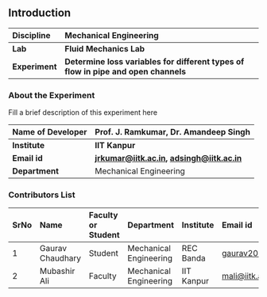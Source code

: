 ## Introduction


<b>Discipline | <b>Mechanical Engineering
:--|:--|
<b> Lab | <b> Fluid Mechanics Lab
<b> Experiment|   <b> Determine loss variables for different types of flow in pipe and open channels

### About the Experiment 

Fill a brief description of this experiment here

<b>Name of Developer | <b> Prof. J. Ramkumar,  Dr. Amandeep Singh
:--|:--|
<b> Institute | <b>  IIT Kanpur
<b> Email id|     <b>  jrkumar@iitk.ac.in, adsingh@iitk.ac.in
<b> Department |  Mechanical Engineering

### Contributors List

SrNo | Name | Faculty or Student | Department| Institute | Email id
:--|:--|:--|:--|:--|:--|
1 | Gaurav Chaudhary   | Student | Mechanical Engineering |REC Banda| gaurav2013c@gmail.com
2 | Mubashir Ali | Faculty |Mechanical Engineering | IIT Kanpur | mali@iitk.ac.in